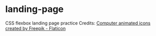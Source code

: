 # landing-page
CSS flexbox landing page practice
Credits: 
<a href="https://www.flaticon.com/free-icons/computer" title="computer animated icons">Computer animated icons created by Freepik - Flaticon</a>
